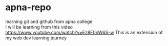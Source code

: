 # apna-repo
learning git and github from apna college
<br>
I will be learning from this video
<br>
https://www.youtube.com/watch?v=Ez8F0nW6S-w
This is an extension of my web dev learning journey

